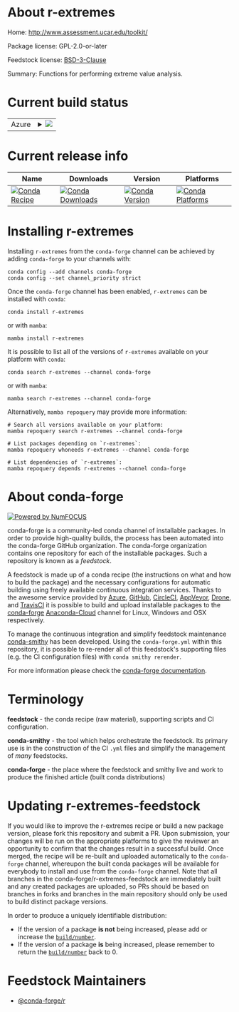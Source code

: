 About r-extremes
================

Home: http://www.assessment.ucar.edu/toolkit/

Package license: GPL-2.0-or-later

Feedstock license: [BSD-3-Clause](https://github.com/conda-forge/r-extremes-feedstock/blob/main/LICENSE.txt)

Summary: Functions for performing extreme value analysis.

Current build status
====================


<table>
    
  <tr>
    <td>Azure</td>
    <td>
      <details>
        <summary>
          <a href="https://dev.azure.com/conda-forge/feedstock-builds/_build/latest?definitionId=4597&branchName=main">
            <img src="https://dev.azure.com/conda-forge/feedstock-builds/_apis/build/status/r-extremes-feedstock?branchName=main">
          </a>
        </summary>
        <table>
          <thead><tr><th>Variant</th><th>Status</th></tr></thead>
          <tbody><tr>
              <td>linux_64_r_base4.1</td>
              <td>
                <a href="https://dev.azure.com/conda-forge/feedstock-builds/_build/latest?definitionId=4597&branchName=main">
                  <img src="https://dev.azure.com/conda-forge/feedstock-builds/_apis/build/status/r-extremes-feedstock?branchName=main&jobName=linux&configuration=linux%20linux_64_r_base4.1" alt="variant">
                </a>
              </td>
            </tr><tr>
              <td>linux_64_r_base4.2</td>
              <td>
                <a href="https://dev.azure.com/conda-forge/feedstock-builds/_build/latest?definitionId=4597&branchName=main">
                  <img src="https://dev.azure.com/conda-forge/feedstock-builds/_apis/build/status/r-extremes-feedstock?branchName=main&jobName=linux&configuration=linux%20linux_64_r_base4.2" alt="variant">
                </a>
              </td>
            </tr><tr>
              <td>osx_64_r_base4.1</td>
              <td>
                <a href="https://dev.azure.com/conda-forge/feedstock-builds/_build/latest?definitionId=4597&branchName=main">
                  <img src="https://dev.azure.com/conda-forge/feedstock-builds/_apis/build/status/r-extremes-feedstock?branchName=main&jobName=osx&configuration=osx%20osx_64_r_base4.1" alt="variant">
                </a>
              </td>
            </tr><tr>
              <td>osx_64_r_base4.2</td>
              <td>
                <a href="https://dev.azure.com/conda-forge/feedstock-builds/_build/latest?definitionId=4597&branchName=main">
                  <img src="https://dev.azure.com/conda-forge/feedstock-builds/_apis/build/status/r-extremes-feedstock?branchName=main&jobName=osx&configuration=osx%20osx_64_r_base4.2" alt="variant">
                </a>
              </td>
            </tr><tr>
              <td>win_64</td>
              <td>
                <a href="https://dev.azure.com/conda-forge/feedstock-builds/_build/latest?definitionId=4597&branchName=main">
                  <img src="https://dev.azure.com/conda-forge/feedstock-builds/_apis/build/status/r-extremes-feedstock?branchName=main&jobName=win&configuration=win%20win_64_" alt="variant">
                </a>
              </td>
            </tr>
          </tbody>
        </table>
      </details>
    </td>
  </tr>
</table>

Current release info
====================

| Name | Downloads | Version | Platforms |
| --- | --- | --- | --- |
| [![Conda Recipe](https://img.shields.io/badge/recipe-r--extremes-green.svg)](https://anaconda.org/conda-forge/r-extremes) | [![Conda Downloads](https://img.shields.io/conda/dn/conda-forge/r-extremes.svg)](https://anaconda.org/conda-forge/r-extremes) | [![Conda Version](https://img.shields.io/conda/vn/conda-forge/r-extremes.svg)](https://anaconda.org/conda-forge/r-extremes) | [![Conda Platforms](https://img.shields.io/conda/pn/conda-forge/r-extremes.svg)](https://anaconda.org/conda-forge/r-extremes) |

Installing r-extremes
=====================

Installing `r-extremes` from the `conda-forge` channel can be achieved by adding `conda-forge` to your channels with:

```
conda config --add channels conda-forge
conda config --set channel_priority strict
```

Once the `conda-forge` channel has been enabled, `r-extremes` can be installed with `conda`:

```
conda install r-extremes
```

or with `mamba`:

```
mamba install r-extremes
```

It is possible to list all of the versions of `r-extremes` available on your platform with `conda`:

```
conda search r-extremes --channel conda-forge
```

or with `mamba`:

```
mamba search r-extremes --channel conda-forge
```

Alternatively, `mamba repoquery` may provide more information:

```
# Search all versions available on your platform:
mamba repoquery search r-extremes --channel conda-forge

# List packages depending on `r-extremes`:
mamba repoquery whoneeds r-extremes --channel conda-forge

# List dependencies of `r-extremes`:
mamba repoquery depends r-extremes --channel conda-forge
```


About conda-forge
=================

[![Powered by
NumFOCUS](https://img.shields.io/badge/powered%20by-NumFOCUS-orange.svg?style=flat&colorA=E1523D&colorB=007D8A)](https://numfocus.org)

conda-forge is a community-led conda channel of installable packages.
In order to provide high-quality builds, the process has been automated into the
conda-forge GitHub organization. The conda-forge organization contains one repository
for each of the installable packages. Such a repository is known as a *feedstock*.

A feedstock is made up of a conda recipe (the instructions on what and how to build
the package) and the necessary configurations for automatic building using freely
available continuous integration services. Thanks to the awesome service provided by
[Azure](https://azure.microsoft.com/en-us/services/devops/), [GitHub](https://github.com/),
[CircleCI](https://circleci.com/), [AppVeyor](https://www.appveyor.com/),
[Drone](https://cloud.drone.io/welcome), and [TravisCI](https://travis-ci.com/)
it is possible to build and upload installable packages to the
[conda-forge](https://anaconda.org/conda-forge) [Anaconda-Cloud](https://anaconda.org/)
channel for Linux, Windows and OSX respectively.

To manage the continuous integration and simplify feedstock maintenance
[conda-smithy](https://github.com/conda-forge/conda-smithy) has been developed.
Using the ``conda-forge.yml`` within this repository, it is possible to re-render all of
this feedstock's supporting files (e.g. the CI configuration files) with ``conda smithy rerender``.

For more information please check the [conda-forge documentation](https://conda-forge.org/docs/).

Terminology
===========

**feedstock** - the conda recipe (raw material), supporting scripts and CI configuration.

**conda-smithy** - the tool which helps orchestrate the feedstock.
                   Its primary use is in the construction of the CI ``.yml`` files
                   and simplify the management of *many* feedstocks.

**conda-forge** - the place where the feedstock and smithy live and work to
                  produce the finished article (built conda distributions)


Updating r-extremes-feedstock
=============================

If you would like to improve the r-extremes recipe or build a new
package version, please fork this repository and submit a PR. Upon submission,
your changes will be run on the appropriate platforms to give the reviewer an
opportunity to confirm that the changes result in a successful build. Once
merged, the recipe will be re-built and uploaded automatically to the
`conda-forge` channel, whereupon the built conda packages will be available for
everybody to install and use from the `conda-forge` channel.
Note that all branches in the conda-forge/r-extremes-feedstock are
immediately built and any created packages are uploaded, so PRs should be based
on branches in forks and branches in the main repository should only be used to
build distinct package versions.

In order to produce a uniquely identifiable distribution:
 * If the version of a package **is not** being increased, please add or increase
   the [``build/number``](https://docs.conda.io/projects/conda-build/en/latest/resources/define-metadata.html#build-number-and-string).
 * If the version of a package **is** being increased, please remember to return
   the [``build/number``](https://docs.conda.io/projects/conda-build/en/latest/resources/define-metadata.html#build-number-and-string)
   back to 0.

Feedstock Maintainers
=====================

* [@conda-forge/r](https://github.com/conda-forge/r/)

